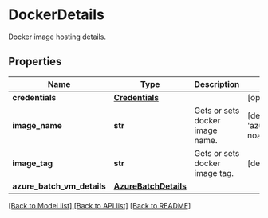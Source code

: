 # DockerDetails

Docker image hosting details.
## Properties
Name | Type | Description | Notes
------------ | ------------- | ------------- | -------------
**credentials** | [**Credentials**](Credentials.md) |  | [optional] 
**image_name** | **str** | Gets or sets docker image name. | [default to 'azurefarmbeats/farmbeats-noaa']
**image_tag** | **str** | Gets or sets docker image tag. | [default to 'latest']
**azure_batch_vm_details** | [**AzureBatchDetails**](AzureBatchDetails.md) |  | 

[[Back to Model list]](../README.md#documentation-for-models) [[Back to API list]](../README.md#documentation-for-api-endpoints) [[Back to README]](../README.md)


